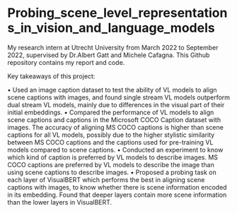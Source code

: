 # Probing_scene_level_representations_in_vision_and_language_models

My research intern at Utrecht University from March 2022 to September 2022, supervised by Dr.Albert Gatt and Michele Cafagna. This Github repository contains my report and code. 

Key takeaways of this project:

• Used an image caption dataset to test the ability of VL models to align scene captions with images, and found single stream
VL models outperform dual stream VL models, mainly due to differences in the visual part of their initial embeddings.
• Compared the performance of VL models to align scene captions and captions in the Microsoft COCO Caption dataset with
images. The accuracy of aligning MS COCO captions is higher than scene captions for all VL models, possibly due to the
higher stylistic similarity between MS COCO captions and the captions used for pre-training VL models compared to scene
captions.
• Conducted an experiment to know which kind of caption is preferred by VL models to describe images. MS COCO captions
are preferred by VL models to describe the image than using scene captions to describe images.
• Proposed a probing task on each layer of VisualBERT which performs the best in aligning scene captions with images, to
know whether there is scene information encoded in its embedding. Found that deeper layers contain more scene information
than the lower layers in VisualBERT.
